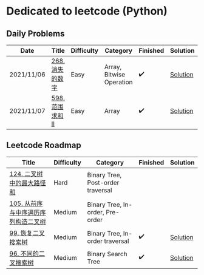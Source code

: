 # Dedicated to leetcode (Python)

## Daily Problems

| Date | Title | Difficulty | Category | Finished | Solution |
|------|-------|------------|----------|----------|----------|
|2021/11/06|[268. 消失的数字](https://leetcode-cn.com/problems/missing-number/)| Easy | Array, Bitwise Operation | :heavy_check_mark: | [Solution](./missing-number.py) |
|2021/11/07|[598. 范围求和 II](https://leetcode-cn.com/problems/range-addition-ii/)| Easy | Array | :heavy_check_mark: | [Solution](./range-addition-2.py) |

## Leetcode Roadmap

| Title | Difficulty | Category | Finished | Solution |
|-------|------------|----------|----------|----------|
|[124. 二叉树中的最大路径和](https://leetcode-cn.com/problems/binary-tree-maximum-path-sum/)| Hard | Binary Tree, Post-order traversal |  |  |
|[105. 从前序与中序遍历序列构造二叉树](https://leetcode-cn.com/problems/construct-binary-tree-from-preorder-and-inorder-traversal/)| Medium | Binary Tree, In-order, Pre-order |  |  |
|[99. 恢复二叉搜索树](https://leetcode-cn.com/problems/recover-binary-search-tree/)| Medium | Binary Tree, In-order traversal | :heavy_check_mark: | [Solution](./recover-binary-search-tree.py) |
|[96. 不同的二叉搜索树](https://leetcode-cn.com/problems/unique-binary-search-trees/)| Medium | Binary Search Tree | :heavy_check_mark: | [Solution](./unique-binary-search-trees.py) |